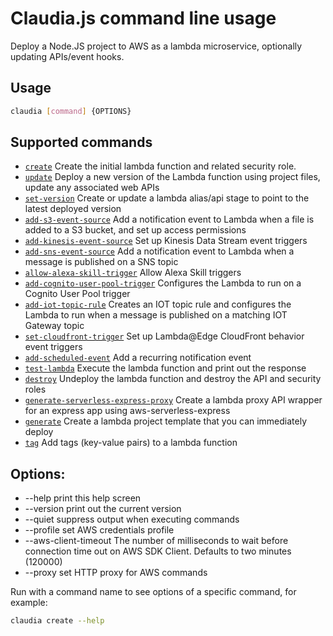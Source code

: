 # Claudia.js command line usage

Deploy a Node.JS project to AWS as a lambda microservice, optionally updating APIs/event hooks.

## Usage
```bash
claudia [command] {OPTIONS}
```

## Supported commands

* [`create`](create.md) Create the initial lambda function and related security role.
* [`update`](update.md) Deploy a new version of the Lambda function using project files, update any associated web APIs
* [`set-version`](set-version.md) Create or update a lambda alias/api stage to point to the latest deployed version
* [`add-s3-event-source`](add-s3-event-source.md) Add a notification event to Lambda when a file is added to a S3 bucket, and set up access permissions
* [`add-kinesis-event-source`](add-kinesis-event-source.md) Set up Kinesis Data Stream event triggers
* [`add-sns-event-source`](add-sns-event-source.md) Add a notification event to Lambda when a message is published on a SNS topic
* [`allow-alexa-skill-trigger`](allow-alexa-skill-trigger.md) Allow Alexa Skill triggers
* [`add-cognito-user-pool-trigger`](add-cognito-user-pool-trigger.md) Configures the Lambda to run on a Cognito User Pool trigger
* [`add-iot-topic-rule`](add-iot-topic-rule.md) Creates an IOT topic rule and configures the Lambda to run when a message is published on a matching IOT Gateway topic
* [`set-cloudfront-trigger`](set-cloudfront-trigger.md) Set up Lambda@Edge CloudFront behavior event triggers
* [`add-scheduled-event`](add-scheduled-event.md) Add a recurring notification event
* [`test-lambda`](test-lambda.md) Execute the lambda function and print out the response
* [`destroy`](destroy.md) Undeploy the lambda function and destroy the API and security roles
* [`generate-serverless-express-proxy`](generate-serverless-express-proxy.md) Create a lambda proxy API wrapper for an express app using aws-serverless-express
* [`generate`](generate.md) Create a lambda project template that you can immediately deploy
* [`tag`](tag.md) Add tags (key-value pairs) to a lambda function

## Options:

 * --help           print this help screen
 * --version        print out the current version
 * --quiet          suppress output when executing commands
 * --profile		set AWS credentials profile
 * --aws-client-timeout The number of milliseconds to wait before connection time out on AWS SDK Client. Defaults to two minutes (120000)
 * --proxy			set HTTP proxy for AWS commands

Run with a command name to see options of a specific command, for example:
```bash
claudia create --help
```
